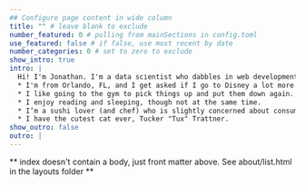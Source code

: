 ```yaml
---
## Configure page content in wide column
title: "" # leave blank to exclude
number_featured: 0 # pulling from mainSections in config.toml
use_featured: false # if false, use most recent by date
number_categories: 0 # set to zero to exclude
show_intro: true
intro: |
  Hi! I'm Jonathan. I'm a data scientist who dabbles in web development, Bayesian Statistics, Reinforcement Learning, and #dataviz. Some (not so) fun facts about me:
  * I'm from Orlando, FL, and I get asked if I go to Disney a lot more times than I’ve been to Disney.
  * I like going to the gym to pick things up and put them down again.
  * I enjoy reading and sleeping, though not at the same time.
  * I’m a sushi lover (and chef) who is slightly concerned about consuming too much mercury.
  * I have the cutest cat ever, Tucker "Tux" Trattner.
show_outro: false
outro: |
---
```


** index doesn't contain a body, just front matter above.
See about/list.html in the layouts folder **

